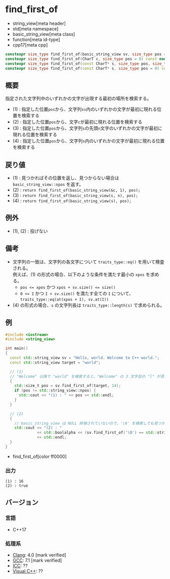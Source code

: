 # find_first_of
* string_view[meta header]
* std[meta namespace]
* basic_string_view[meta class]
* function[meta id-type]
* cpp17[meta cpp]

```cpp
constexpr size_type find_first_of(basic_string_view sv, size_type pos = 0) const noexcept; // (1)
constexpr size_type find_first_of(CharT c, size_type pos = 0) const noexcept;              // (2)
constexpr size_type find_first_of(const CharT* s, size_type pos, size_type n) const;       // (3)
constexpr size_type find_first_of(const CharT* s, size_type pos = 0) const;                // (4)
```

## 概要
指定された文字列中のいずれかの文字が出現する最初の場所を検索する。

- (1) : 指定した位置`pos`から、文字列`sv`内のいずれかの文字が最初に現れる位置を検索する
- (2) : 指定した位置`pos`から、文字`c`が最初に現れる位置を検索する
- (3) : 指定した位置`pos`から、文字列`s`の先頭`n`文字のいずれかの文字が最初に現れる位置を検索する
- (4) : 指定した位置`pos`から、文字列`s`内のいずれかの文字が最初に現れる位置を検索する


## 戻り値
- (1) : 見つかればその位置を返し、見つからない場合は `basic_string_view::npos` を返す。
- (2) : `return find_first_of(basic_string_view(&c, 1), pos);`
- (3) : `return find_first_of(basic_string_view(s, n), pos);`
- (4) : `return find_first_of(basic_string_view(s), pos);`


## 例外
- (1), (2) : 投げない


## 備考
- 文字列の一致は、文字列の各文字について `traits_type::eq()` を用いて検査される。  
	例えば、(1) の形式の場合、以下のような条件を満たす最小の `xpos` を求める。
	* `pos <= xpos` かつ `xpos + sv.size() <= size()`
	* `0 <= I` かつ `I < sv.size()` を満たす全ての `I` について、`traits_type::eq(at(xpos + I), sv.at(I))`
- (4) の形式の場合、`s` の文字列長は `traits_type::length(s)` で求められる。


## 例
```cpp example
#include <iostream>
#include <string_view>

int main()
{
  const std::string_view sv = "Hello, world. Welcome to C++ world.";
  const std::string_view target = "world";

  // (1)
  // "Welcome" 以降で "world" を検索すると、"Welcome" の 3 文字目の "l" が見つかる
  {
    std::size_t pos = sv.find_first_of(target, 14);
    if (pos != std::string_view::npos) {
      std::cout << "(1) : " << pos << std::endl;
    }
  }

  // (2)
  {
    // basic_string_view は NULL 終端されていないので、'\0' を検索しても見つからない
    std::cout << "(2) : "
              << std::boolalpha << (sv.find_first_of('\0') == std::string_view::npos)
              << std::endl;
  }
}
```
* find_first_of[color ff0000]

### 出力
```
(1) : 16
(2) : true
```


## バージョン
### 言語
- C++17

### 処理系
- [Clang](/implementation.md#clang): 4.0 [mark verified]
- [GCC](/implementation.md#gcc): 7.1 [mark verified]
- [ICC](/implementation.md#icc): ??
- [Visual C++](/implementation.md#visual_cpp): ??
